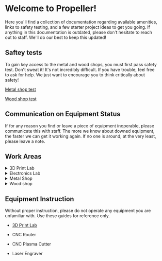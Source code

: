 # Welcome to Propeller!
Here you'll find a collection of documentation regarding available amenities, links to safety testing, and a few starter project ideas to get you going. If anything in this documentation is outdated, please don't hesitate to reach out to staff. We'll do our best to keep this updated!

## Saftey tests
To gain key access to the metal and wood shops, you must first pass safety test. Don't sweat it! It's not incredibly difficult. If you have trouble, feel free to ask for help. We just want to encourage you to think critically about safety!

[Metal shop test](https://forms.gle/etCHob8nKZrBDEWa9)

[Wood shop test](https://forms.gle/EbjPHTBsTJzL42978)

## Communication on Equipment Status
If for any reason you find or leave a piece of equipment inoperable, please communicate this with staff. The more we know about downed equipment, the faster we can get it working again. If no one is around, at the very least, please leave a note.

## Work Areas
<details>
<summary>
3D Print Lab
</summary>
  
* Printers
  * Bambu P1S and X1C
  * Ender Max
  * Ender 3 (v1/v2)
* [Getting Started](./3d-print-lab)
</details>

<details>
<summary>
Electronics Lab
</summary>

Our electronics lab doesn't get much use, so the equipment is not prioritized. You won't find the latest and greatest, but we have some tools to get by.
* Oscilliscope
* Signal generator
* Hand soldering stations
* Hobby electronics kits (breadboards, sensor kits, etc)
* Hand tools (Dupont and JST crimpers, strippers, wire cutters, etc.)
* Heat guns (Heat shrink tubing)
</details>

<details>
<summary>
Metal Shop
</summary>
  
* MIG welders
* Band saws
* Drill press
* Bridgeport mill
* Lathe
* 4' x 4' CNC plasma cutter
</details>

<details>
<summary>
Wood shop
</summary>
  
* Bosch Router Table RA1181 
* DeWalt 12” Double Bevel Sliding Arm Compound Miter Saw DWS779 
* Dewalt cordless drills and drivers
* 4' x 4' Forest CNC Router
* Grizzly 8” Jointer Model G1018
* Powermatic BandSaw Model 141 
* SawStop Table Saw 1.75 HP
* Wahuda 13” Benchtop Planer Model 60100PC-WHD
* Craftsman 16 inch variable speed Scroll Saw Model 137.216010
* WEN Pen Lathe Variable Speed 8 inch swing Model  LA3421
* Fisch Multi Sander 
* Rockwell 32 “Drill Press 
* Bosch Radial Sander
* Pierce Nail Gun 
* Bauer Jigsaw

</details>

## Equipment Instruction
Without proper instruction, please do not operate any equipment you are unfamiliar with.  Use these guides for reference only.
- [3D Print Lab](./3d-print-lab)

- CNC Router

- CNC Plasma Cutter

- Laser Engraver
